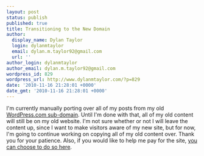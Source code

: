 ```yaml
---
layout: post
status: publish
published: true
title: Transitioning to the New Domain
author:
  display_name: Dylan Taylor
  login: dylanmtaylor
  email: dylan.m.taylor92@gmail.com
  url: ''
author_login: dylanmtaylor
author_email: dylan.m.taylor92@gmail.com
wordpress_id: 829
wordpress_url: http://www.dylanmtaylor.com/?p=829
date: '2010-11-16 21:28:01 +0000'
date_gmt: '2010-11-16 21:28:01 +0000'
---
```

<p>I'm currently manually porting over all of my posts from my old <a href="http://dylantaylor.wordpress.com/" rel="no-follow">WordPress.com sub-domain</a>. Until I'm done with that, all of my old content will still be on my old website. I'm not sure whether or not I will leave the content up, since I want to make visitors aware of my new site, but for now, I'm going to continue working on copying all of my old content over. Thank you for your patience. Also, if you would like to help me pay for the site, <a href="http://www.dreamhost.com/donate.cgi?id=13980">you can choose to do so here</a>.</p>
